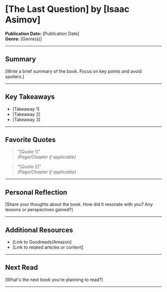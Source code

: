 # [The Last Question] by [Isaac Asimov]

**Publication Date:** [Publication Date]  
**Genre:** [Genre(s)]

---

## Summary
[Write a brief summary of the book. Focus on key points and avoid spoilers.]

---

## Key Takeaways
- [Takeaway 1]
- [Takeaway 2]
- [Takeaway 3]

---

## Favorite Quotes
> "[Quote 1]"  
> *(Page/Chapter if applicable)*

> "[Quote 2]"  
> *(Page/Chapter if applicable)*

---

## Personal Reflection
[Share your thoughts about the book. How did it resonate with you? Any lessons or perspectives gained?]

---

## Additional Resources
- [Link to Goodreads/Amazon]
- [Link to related articles or content]

---

## Next Read
[What's the next book you're planning to read?]

---

